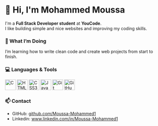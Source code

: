 # 👋 Hi, I'm Mohammed Moussa

I'm a **Full Stack Developer student** at **YouCode**.  
I like building simple and nice websites and improving my coding skills.

### 🧠 What I’m Doing
I’m learning how to write clean code and create web projects from start to finish.

### 💻 Languages & Tools
<p align="left">
  <img src="https://cdn.jsdelivr.net/gh/devicons/devicon/icons/c/c-original.svg" alt="C" width="35" height="35"/>
  <img src="https://cdn.jsdelivr.net/gh/devicons/devicon/icons/html5/html5-original.svg" alt="HTML5" width="35" height="35"/>
  <img src="https://cdn.jsdelivr.net/gh/devicons/devicon/icons/css3/css3-original.svg" alt="CSS3" width="35" height="35"/>
  <img src="https://cdn.jsdelivr.net/gh/devicons/devicon/icons/javascript/javascript-original.svg" alt="JavaScript" width="35" height="35"/>
  <img src="https://cdn.jsdelivr.net/gh/devicons/devicon/icons/git/git-original.svg" alt="Git" width="35" height="35"/>
  <img src="https://cdn.jsdelivr.net/gh/devicons/devicon/icons/github/github-original.svg" alt="GitHub" width="35" height="35"/>
</p>

### 📫 Contact
- GitHub: [github.com/Moussa-Mohammed1](https://github.com/Moussa-Mohammed1)
- Linkedin: www.linkedin.com/in/Moussa-Mohammed1


